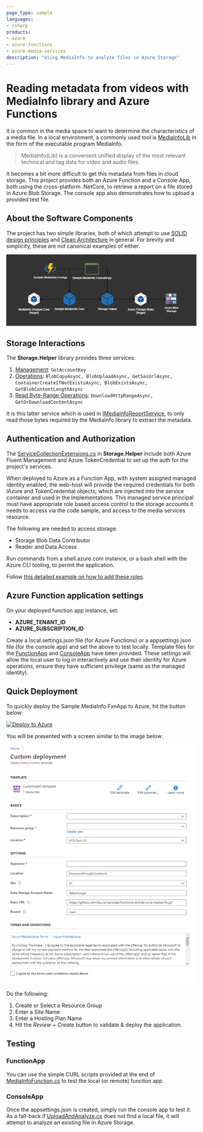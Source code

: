 ```yaml
---
page_type: sample
languages:
- csharp
products:
- azure
- azure-functions
- azure-media-services
description: "Using MediaInfo to analyze files in Azure Storage"
---
```

# Reading metadata from videos with MediaInfo library and Azure Functions

It is common in the media space to want to determine the characteristics of a media file.  In a local environment, a commonly used tool is [MediaInfoLib](https://github.com/MediaArea/MediaInfoLib) in the form of the executable program MediaInfo.

> MediaInfo(Lib) is a convenient unified display of the most relevant technical and tag data for video and audio files.

It becomes a bit more difficult to get this metadata from files in cloud storage.  This project provides both an Azure Function and a Console App, both using the cross-platform .NetCore, to retrieve a report on a file stored in Azure Blob Storage.  The console app also demonstrates how to upload a provided test file.

## About the Software Components

The project has two simple libraries, both of which attempt to use [SOLID design principles](https://en.wikipedia.org/wiki/SOLID) and [Clean Architecture](http://cleancoder.com) in general.  For brevity and simplicity, these are not canonical examples of either.

![Software Component Diagram](./docs/img/components.overview.drawio.png)

## Storage Interactions

The **Storage.Helper** library provides three services:

1. [Management](./src/Storage.Helper/IAzureStorageManagement.cs): `GetAccountKey`
2. [Operations](./src/Storage.Helper/IAzureStorageOperations.cs): `BlobCopyAsync, BlobUploadAsync, GetSasUrlAsync, ContainerCreateIfNotExistsAsync, BlobExistsAsync, GetBlobContentLengthAsync`
3. [Read Byte-Range Operations](./src/Storage.Helper/IAzureStorageReadByteRangeOperations.cs): `DownloadHttpRangeAsync, GetOrDownloadContentAsync`

It is this latter service which is used in [IMediaInfoReportService](./src/Sample.MediaInfo.Core/IMediaInfoReportService.cs), to only read those bytes required by the MediaInfo library to extract the metadata.

## Authentication and Authorization

The [ServiceCollectionExtensions.cs](./src/Storage.Helper/ServiceCollectionExtensions.cs) in **Storage.Helper** include both Azure Fluent Management and Azure TokenCredential to set up the auth for the project's services.

When deployed to Azure as a Function App, with system assigned managed identity enabled, the web-host will provide the required credentials for both IAzure and TokenCredential objects; which are injected into the service container and used in the implementations.
This managed service principal must have appropriate role based access control to the storage accounts it needs to access via the code sample, and access to the media services resource.

The following are needed to access storage:

- Storage Blob Data Contributor
- Reader and Data Access

Run commands from a shell.azure.com instance, or a bash shell with the Azure CLI tooling, to permit the application.

Follow [this detailed example on how to add these roles](./docs/AddRoles.md).

## Azure Function application settings

On your deployed function app instance, set:

- **AZURE_TENANT_ID**
- **AZURE_SUBSCRIPTION_ID**

Create a local.settings.json file (for Azure Functions) or a appsettings.json file (for the console app) and set the above to test locally.  Template files for the [FunctionApp](./src/Sample.MediaInfo.FxnApp/local.settings.template.json) and [ConsoleApp](./src/Sample.MediaInfo.ConsoleApp/appsettings.template.json) have been provided.  These settings will allow the local user to log in interactively and use their identity for Azure operations, ensure they have sufficient privilege (same as the managed identity).

## Quick Deployment

To quickly deploy the Sample.MediaInfo.FxnApp to Azure, hit the button below:

[![Deploy to Azure](https://aka.ms/deploytoazurebutton)](https://portal.azure.com/#create/Microsoft.Template/uri/https%3A%2F%2Fraw.githubusercontent.com%2FAzure-Samples%2Ffunctions-dotnet-core-mediainfo%2Fmain%2Finfrastructure%2Farm-templates%2Fazuredeploy.json)

You will be presented with a screen similar to the image below:

![Deploy to Azure](./docs/img/deploy-to-azure.png)

Do the following:

1. Create or Select a Resource Group
1. Enter a Site Name
1. Enter a Hosting Plan Name
1. Hit the *Review + Create* button to validate & deploy the application.



## Testing

### FunctionApp

You can use the simple CURL scripts provided at the end of [MediaInfoFunction.cs](./src/Sample.MediaInfo.FxnApp/Functions/MediaInfoFunction.cs) to test the local (or remote) function app.

### ConsoleApp

Once the appsettings.json is created, simply run the console app to test it.  
As a fall-back if [UploadAndAnalyze.cs](./src/Sample.MediaInfo.ConsoleApp/UploadAndAnalyze.cs) does not find a local file, it will attempt to analyze an existing file in Azure Storage.
